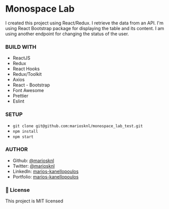 # Monospace Lab

I created this project using React/Redux. I retrieve the data from an API. I'm using React Bootstrap package for displaying the table and its content. I am using another endpoint for changing the status of the user.

### BUILD WITH

- ReactJS
- Redux
- React Hooks
- Redux/Toolkit
- Axios
- React - Bootstrap
- Font Awesome
- Prettier
- Eslint

### SETUP

- `git clone git@github.com:mariosknl/monospace_lab_test.git`
- `npm install`
- `npm start`

### AUTHOR

- Github: [@mariosknl](https://github.com/mariosknl)
- Twitter: [@mariosknl](https://twitter.com/MariosKnl)
- Linkedln: [marios-kanellopoulos](https://www.linkedin.com/in/marios-kanellopoulos)
- Portfolio: [marios-kanellopoulos](https://marioskanellopoulos.com/)

### 📝 License

This project is MIT licensed
